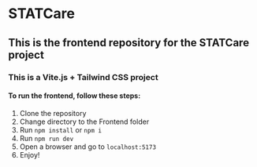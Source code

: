 # STATCare

## This is the frontend repository for the STATCare project

### This is a Vite.js + Tailwind CSS project

#### To run the frontend, follow these steps:

1. Clone the repository
2. Change directory to the Frontend folder
3. Run `npm install` or `npm i`
4. Run `npm run dev`
5. Open a browser and go to `localhost:5173`
6. Enjoy!

